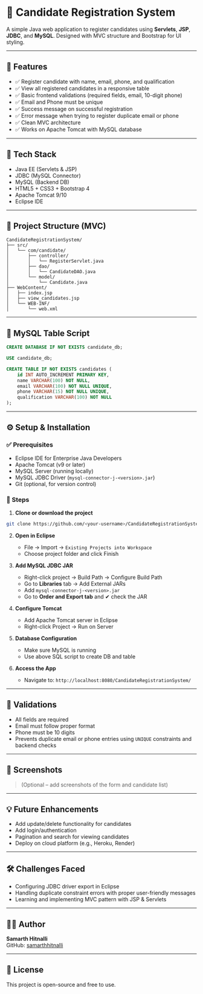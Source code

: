 
# 📝 Candidate Registration System

A simple Java web application to register candidates using **Servlets**, **JSP**, **JDBC**, and **MySQL**. Designed with MVC structure and Bootstrap for UI styling.

---

## 🚀 Features

- ✅ Register candidate with name, email, phone, and qualification
- ✅ View all registered candidates in a responsive table
- ✅ Basic frontend validations (required fields, email, 10-digit phone)
- ✅ Email and Phone must be unique
- ✅ Success message on successful registration
- ✅ Error message when trying to register duplicate email or phone
- ✅ Clean MVC architecture
- ✅ Works on Apache Tomcat with MySQL database

---

## 🧱 Tech Stack

- Java EE (Servlets & JSP)
- JDBC (MySQL Connector)
- MySQL (Backend DB)
- HTML5 + CSS3 + Bootstrap 4
- Apache Tomcat 9/10
- Eclipse IDE

---

## 📁 Project Structure (MVC)

```
CandidateRegistrationSystem/
├── src/
│   └── com/candidate/
│       ├── controller/
│       │   └── RegisterServlet.java
│       ├── dao/
│       │   └── CandidateDAO.java
│       └── model/
│           └── Candidate.java
├── WebContent/
│   ├── index.jsp
│   ├── view_candidates.jsp
│   └── WEB-INF/
│       └── web.xml
```

---

## 🧪 MySQL Table Script

```sql
CREATE DATABASE IF NOT EXISTS candidate_db;

USE candidate_db;

CREATE TABLE IF NOT EXISTS candidates (
    id INT AUTO_INCREMENT PRIMARY KEY,
    name VARCHAR(100) NOT NULL,
    email VARCHAR(100) NOT NULL UNIQUE,
    phone VARCHAR(15) NOT NULL UNIQUE,
    qualification VARCHAR(100) NOT NULL
);
```

---

## ⚙️ Setup & Installation

### ✅ Prerequisites

- Eclipse IDE for Enterprise Java Developers
- Apache Tomcat (v9 or later)
- MySQL Server (running locally)
- MySQL JDBC Driver (`mysql-connector-j-<version>.jar`)
- Git (optional, for version control)

### 🧩 Steps

1. **Clone or download the project**

```bash
git clone https://github.com/<your-username>/CandidateRegistrationSystem.git
```

2. **Open in Eclipse**
   - File → Import → `Existing Projects into Workspace`
   - Choose project folder and click Finish

3. **Add MySQL JDBC JAR**
   - Right-click project → Build Path → Configure Build Path
   - Go to **Libraries** tab → Add External JARs
   - Add `mysql-connector-j-<version>.jar`
   - Go to **Order and Export tab** and ✔ check the JAR

4. **Configure Tomcat**
   - Add Apache Tomcat server in Eclipse
   - Right-click Project → Run on Server

5. **Database Configuration**
   - Make sure MySQL is running
   - Use above SQL script to create DB and table

6. **Access the App**
   - Navigate to: `http://localhost:8080/CandidateRegistrationSystem/`

---

## 🔐 Validations

- All fields are required
- Email must follow proper format
- Phone must be 10 digits
- Prevents duplicate email or phone entries using `UNIQUE` constraints and backend checks

---

## 📸 Screenshots

> (Optional – add screenshots of the form and candidate list)

---

## 💡 Future Enhancements

- Add update/delete functionality for candidates
- Add login/authentication
- Pagination and search for viewing candidates
- Deploy on cloud platform (e.g., Heroku, Render)

---

## 🛠️ Challenges Faced

- Configuring JDBC driver export in Eclipse
- Handling duplicate constraint errors with proper user-friendly messages
- Learning and implementing MVC pattern with JSP & Servlets

---

## 👨‍💻 Author

**Samarth Hitnalli**  
GitHub: [samarthhitnalli](https://github.com/samarthhitnalli)

---

## 📄 License

This project is open-source and free to use.
